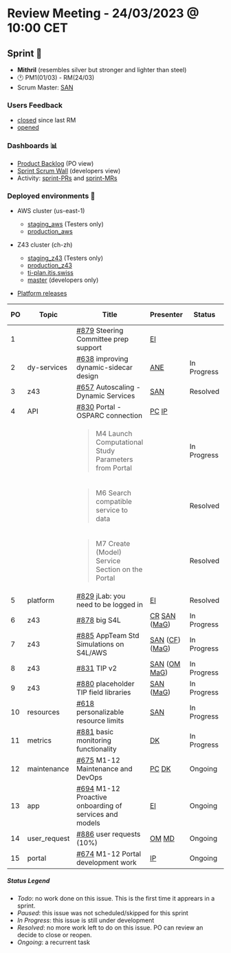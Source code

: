 # Review Meeting - 24/03/2023 @ 10:00 CET

## Sprint 🏃
- **Mithril** (resembles silver but stronger and lighter than steel)
- 🕐 PM1(01/03) - RM(24/03)
- Scrum Master: [SAN]

### Users Feedback

- [closed](https://github.com/issues?q=is%3Aissue+user%3AITISFoundation+archived%3Afalse+is%3Aclosed+label%3AFeedback+closed%3A%3E2023-03-01) since last RM
- [opened](https://github.com/ITISFoundation/osparc-issues/issues?q=is%3Aissue+is%3Aopen+sort%3Areactions)

### Dashboards 📊

- [Product Backlog](https://github.com/orgs/ITISFoundation/projects/3) (PO view)
- [Sprint Scrum Wall](https://github.com/orgs/ITISFoundation/projects/9) (developers view)
- Activity: [sprint-PRs](https://github.com/issues?q=is%3Apr+user%3AITISFoundation+archived%3Afalse+milestone%3AMithril) and [sprint-MRs](https://git.speag.com/groups/oSparc/-/merge_requests)

### Deployed environments 🚀

- AWS cluster (us-east-1)
  - [staging_aws](https://staging.osparc.io) (Testers only)
  - [production_aws](https://osparc.io)
- Z43 cluster (ch-zh)
  - [staging_z43](http://osparc-staging.speag.com) (Testers only)
  - [production_z43](http://osparc.speag.com)
  - [ti-plan.itis.swiss](http://ti-plan.itis.swiss)
  - [master](https://osparc-master.speag.com) (developers only)

- [Platform releases](https://github.com/ITISFoundation/osparc-simcore/releases)

| PO  | Topic        | Title                                                                             | Presenter | Status      | Start-Time | Duration |
| --- | ------------ | --------------------------------------------------------------------------------- | --------- | ----------- | ---------- | -------- |
| 1   |              | [#879] Steering Committee prep support                                            | [EI]      |             |      09:35      | 0'       |
| 2   | dy-services  | [#638] improving dynamic-sidecar design                                           | [ANE]     | In Progress |    09:35        | 5'       |
| 3   | z43          | [#657] Autoscaling - Dynamic Services                                             | [SAN]     | Resolved    |    09:40        | 3'       |
| 4   | API          | [#830] Portal - OSPARC connection                                                 | [PC] [IP] |             |    09:43        | 7'       |
|     |              | <blockquote>M4 Launch Computational Study Parameters from Portal</blockquote>     |           | In Progress |            |          |
|     |              | <blockquote>M6 Search compatible service to data</blockquote>                     |           | Resolved    |            |          |
|     |              | <blockquote>M7 Create (Model) Service Section on the Portal</blockquote>          |           | Resolved    |            |          |
| 5   | platform     | [#829] jLab: you need to be logged in                                             | [EI]      | Resolved    |   09:50         | 3'       |
| 6   | z43          | [#878] big S4L                                                                    | [CR] [SAN] ([MaG]) | In Progress |  09:53 | 8'       |
| 7   | z43          | [#885] AppTeam Std Simulations on S4L/AWS                                         | [SAN] ([CF]) ([MaG]) | In Progress |10:01 | 5'       |
| 8   | z43          | [#831] TIP v2                                                                     | [SAN] ([OM] [MaG]) | In Progress | 10:06  | 3'       |
| 9   | z43          | [#880] placeholder TIP field libraries                                            | [SAN] ([MaG]) | In Progress |   10:09     | 2'       |
| 10  | resources    | [#618] personalizable resource limits                                             | [SAN]     | In Progress |    10:11        | 3'       |
| 11  | metrics      | [#881] basic monitoring functionality                                             | [DK]      | In Progress |    10:14        | 4'       |
| 12  | maintenance  | [#675] M1-12 Maintenance and DevOps                                               | [PC] [DK] | Ongoing     |    10:18        | 6'       |
| 13  | app          | [#694] M1-12 Proactive onboarding of services and models                          | [EI]      | Ongoing     |    10:24        | 2'       |
| 14  | user_request | [#886] user requests (10%)                                                        | [OM] [MD] | Ongoing     |     10:26       | 17'      |
| 15  | portal       | [#674] M1-12 Portal development work                                              | [IP]      | Ongoing     |     10:43       |  1'      |



##### Status Legend

- _Todo_: no work done on this issue. This is the first time it apprears in a sprint.
- _Paused_: this issue was not scheduled/skipped for this sprint
- _In Progress_: this issue is still under development
- _Resolved_: no more work left to do on this issue. PO can review an decide to close or reopen.
- _Ongoing_: a recurrent task

[online]: http://status.osparc.io/
[operational]: https://git.speag.com/oSparc/e2e-testing/-/pipelines
[performant]: https://git.speag.com/oSparc/e2e-portal-testing/-/pipelines


[#355]: https://github.com/ITISFoundation/osparc-issues/issues/355
[#618]: https://github.com/ITISFoundation/osparc-issues/issues/618
[#638]: https://github.com/ITISFoundation/osparc-issues/issues/638
[#654]: https://github.com/ITISFoundation/osparc-issues/issues/654
[#657]: https://github.com/ITISFoundation/osparc-issues/issues/657
[#668]: https://github.com/ITISFoundation/osparc-issues/issues/668
[#674]: https://github.com/ITISFoundation/osparc-issues/issues/674
[#675]: https://github.com/ITISFoundation/osparc-issues/issues/675
[#676]: https://github.com/ITISFoundation/osparc-issues/issues/676
[#681]: https://github.com/ITISFoundation/osparc-issues/issues/681
[#693]: https://github.com/ITISFoundation/osparc-issues/issues/693
[#694]: https://github.com/ITISFoundation/osparc-issues/issues/694
[#711]: https://github.com/ITISFoundation/osparc-issues/issues/711
[#740]: https://github.com/ITISFoundation/osparc-issues/issues/740
[#741]: https://github.com/ITISFoundation/osparc-issues/issues/741
[#765]: https://github.com/ITISFoundation/osparc-issues/issues/765
[#766]: https://github.com/ITISFoundation/osparc-issues/issues/766
[#767]: https://github.com/ITISFoundation/osparc-issues/issues/767
[#793]: https://github.com/ITISFoundation/osparc-issues/issues/793
[#829]: https://github.com/ITISFoundation/osparc-issues/issues/829
[#830]: https://github.com/ITISFoundation/osparc-issues/issues/830
[#831]: https://github.com/ITISFoundation/osparc-issues/issues/831
[#878]: https://github.com/ITISFoundation/osparc-issues/issues/878
[#879]: https://github.com/ITISFoundation/osparc-issues/issues/879
[#880]: https://github.com/ITISFoundation/osparc-issues/issues/880
[#881]: https://github.com/ITISFoundation/osparc-issues/issues/881
[#885]: https://github.com/ITISFoundation/osparc-issues/issues/885
[#886]: https://github.com/ITISFoundation/osparc-issues/issues/886


[MD]:https://github.com/matusdrobuliak66
[ALL]:https://github.com/Surfict
[ANE]:https://github.com/GitHK
[BL]:https://github.com/dyollb
[CR]:https://github.com/colinRawlings
[DK]:https://github.com/mrnicegyu11
[EI]:https://github.com/elisabettai
[IP]:https://github.com/ignapas
[MaG]:https://github.com/mguidon
[OM]:https://github.com/odeimaiz
[PC]:https://github.com/pcrespov
[SAN]:https://github.com/sanderegg
[EO]:https://github.com/eofli
[MB]:https://github.com/BouldiMelina
[CF]:https://github.com/cosfor1
[HBS]:https://github.com/habz-bs
